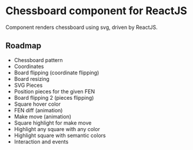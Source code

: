 # Chessboard component for ReactJS

Component renders chessboard using svg, driven by ReactJS.

## Roadmap

- Chessboard pattern
- Coordinates
- Board flipping (coordinate flipping)
- Board resizing
- SVG Pieces
- Position pieces for the given FEN
- Board flipping 2 (pieces flipping)
- Square hover color
- FEN diff (animation)
- Make move (animation)
- Square highlight for make move
- Highlight any square with any color
- Highlight square with semantic colors
- Interaction and events

